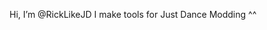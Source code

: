 Hi, I’m @RickLikeJD
I make tools for Just Dance Modding ^^

<!---
RickLikeJD/RickLikeJD is a ✨ special ✨ repository because its `README.md` (this file) appears on your GitHub profile.
You can click the Preview link to take a look at your changes.
--->
